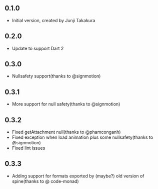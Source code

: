 ## 0.1.0

- Initial version, created by Junji Takakura

## 0.2.0

- Update to support Dart 2

## 0.3.0

- Nullsafety support(thanks to @signmotion)

## 0.3.1

- More support for null safety(thanks to @signmotion)

## 0.3.2

- Fixed getAttachment null(thanks to @phamconganh)
- Fixed exception when load animation plus some nullsafety(thanks to @signmotion)
- Fixed lint issues

## 0.3.3

- Adding support for formats exported by (maybe?) old version of spine(thanks to @ code-monad)
